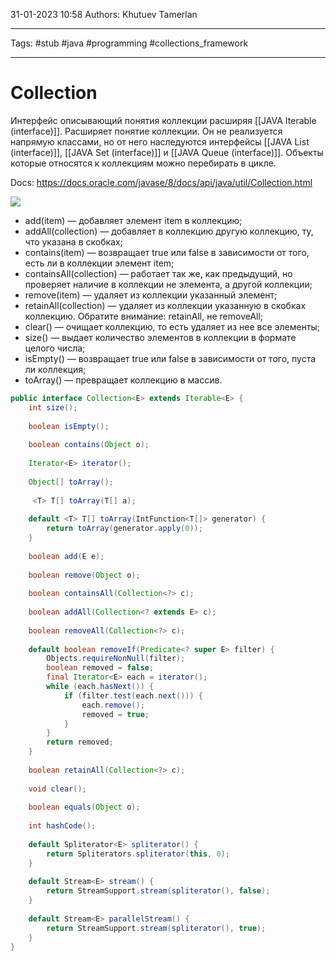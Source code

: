 31-01-2023
10:58
Authors: Khutuev Tamerlan
***
Tags: #stub #java #programming #collections_framework 
***
# Collection
Интерфейс описывающий понятия коллекции расширяя [[JAVA Iterable (interface)]]. Расширяет понятие коллекции. Он не реализуется напрямую классами, но от него наследуются интерфейсы [[JAVA List (interface)]], [[JAVA Set (interface)]] и [[JAVA Queue (interface)]].
Объекты которые относятся к коллекциям можно перебирать в цикле.

Docs: https://docs.oracle.com/javase/8/docs/api/java/util/Collection.html

![](https://blog.skillfactory.ru/wp-content/uploads/2022/06/java-collect-1-8144484.png)

-   add(item) — добавляет элемент item в коллекцию;
-   addAll(collection) — добавляет в коллекцию другую коллекцию, ту, что указана в скобках;
-   contains(item) — возвращает true или false в зависимости от того, есть ли в коллекции элемент item;
-   containsAll(collection) — работает так же, как предыдущий, но проверяет наличие в коллекции не элемента, а другой коллекции;
-   remove(item) — удаляет из коллекции указанный элемент;
-   retainAll(collection) — удаляет из коллекции указанную в скобках коллекцию. Обратите внимание: retainAll, не removeAll;
-   clear() — очищает коллекцию, то есть удаляет из нее все элементы;
-   size() — выдает количество элементов в коллекции в формате целого числа;
-   isEmpty() — возвращает true или false в зависимости от того, пуста ли коллекция;
-   toArray() — превращает коллекцию в массив.

```java
public interface Collection<E> extends Iterable<E> {  
	int size();  
  
	boolean isEmpty();  
  
	boolean contains(Object o);  
  
	Iterator<E> iterator();  
  
	Object[] toArray();  
  
	 <T> T[] toArray(T[] a);  
  
	default <T> T[] toArray(IntFunction<T[]> generator) {  
        return toArray(generator.apply(0));  
    }  
  
	boolean add(E e);  
  
	boolean remove(Object o);  
  
	boolean containsAll(Collection<?> c);  
  
	boolean addAll(Collection<? extends E> c);  
  
	boolean removeAll(Collection<?> c);  
  
	default boolean removeIf(Predicate<? super E> filter) {  
        Objects.requireNonNull(filter);  
        boolean removed = false;  
        final Iterator<E> each = iterator();  
        while (each.hasNext()) {  
            if (filter.test(each.next())) {  
                each.remove();  
                removed = true;  
            }  
        }  
        return removed;  
    }  
  
	boolean retainAll(Collection<?> c);  
  
	void clear();  
  
	boolean equals(Object o);  
  
	int hashCode();  
  
	default Spliterator<E> spliterator() {  
        return Spliterators.spliterator(this, 0);  
    }  
  
	default Stream<E> stream() {  
        return StreamSupport.stream(spliterator(), false);  
    }  
  
	default Stream<E> parallelStream() {  
        return StreamSupport.stream(spliterator(), true);  
    }  
}
```